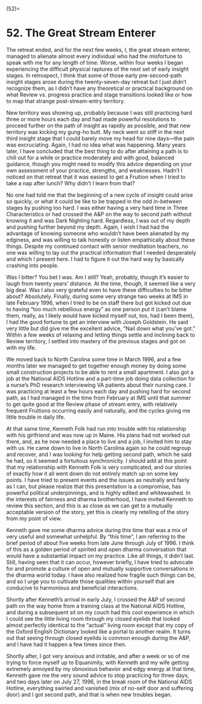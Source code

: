 

(52)=

# 52. The Great Stream Enterer



The retreat ended, and for the next few weeks, I, the great stream enterer, managed to alienate almost every individual who had the misfortune to speak with me for any length of time. Worse, within four weeks I began experiencing the difficult physical raptures of the next set of early insight stages. In retrospect, I think that some of those early pre-second-path insight stages arose during the twenty-seven-day retreat but I just didn’t recognize them, as I didn’t have any theoretical or practical background on what Review vs. progress practice and stage transitions looked like or how to map that strange post-stream-entry territory.

New territory was showing up, probably because I was still practicing hard three or more hours each day and had made powerful resolutions to proceed further on the path of insight as rapidly as possible, and that new territory was kicking my gung-ho butt. My neck went so stiff in the next third insight stage that I could barely move my head for nine days—the pain was excruciating. Again, I had no idea what was happening. Many years later, I have concluded that the best thing to do after attaining a path is to chill out for a while or practice moderately and with good, balanced guidance, though you might need to modify this advice depending on your own assessment of your practice, strengths, and weaknesses. Hadn’t I noticed on that retreat that it was easiest to get a Fruition when I tried to take a nap after lunch? Why didn’t I learn from that?

No one had told me that the beginning of a new cycle of insight could arise so quickly, or what it could be like to be trapped in the odd in-between stages by pushing too hard. I was either having a very hard time in Three Characteristics or had crossed the A&P on the way to second path without knowing it and was Dark Nighting hard. Regardless, I was out of my depth and pushing further beyond my depth. Again, I wish I had had the advantage of knowing someone who wouldn’t have been alienated by my edginess, and was willing to talk honestly or listen empathically about these things. Despite my continued contact with senior meditation teachers, no one was willing to lay out the practical information that I needed desperately and which I present here. I had to figure it out the hard way by basically crashing into people.

Was I bitter? You bet I was. Am I still? Yeah, probably, though it’s easier to laugh from twenty years’ distance. At the time, though, it seemed like a very big deal. Was I also very grateful even to have these difficulties to be bitter about? Absolutely. Finally, during some very strange two weeks at IMS in late February 1996, when I tried to be on staff there but got kicked out due to having “too much rebellious energy” as one person put it (can’t blame them, really, as I likely would have kicked myself out, too, had I been them), I had the good fortune to get an interview with Joseph Goldstein. He said very little but did give me the excellent advice, “Nail down what you’ve got.” Within a few weeks of relaxing and letting things settle and inclining back to Review territory, I settled into mastery of the previous stages and got on with my life.

We moved back to North Carolina some time in March 1996, and a few months later we managed to get together enough money by doing some small construction projects to be able to rent a small apartment. I also got a job at the National AIDS Hotline and a part-time job doing data collection for a nurse’s PhD research interviewing VA patients about their nursing care. I was practicing at least a few hours each day and pushing hard for second path, as I had managed in the time from February at IMS until that summer to get quite good at the Review phase of stream entry, with relatively frequent Fruitions occurring easily and naturally, and the cycles giving me little trouble in daily life.

At that same time, Kenneth Folk had run into trouble with his relationship with his girlfriend and was now up in Maine. His plans had not worked out there, and, as he now needed a place to live and a job, I invited him to stay with us. He came down to live in North Carolina again so he could regroup and recover, and I was looking for help getting second path, which he said he had, so it seemed a fortuitous synchronicity. I should add at this point that my relationship with Kenneth Folk is very complicated, and our stories of exactly how it all went down do not entirely match up on some key points. I have tried to present events and the issues as neutrally and fairly as I can, but please realize that this presentation is a compromise, has powerful political underpinnings, and is highly edited and whitewashed. In the interests of fairness and dharma brotherhood, I have invited Kenneth to review this section, and this is as close as we can get to a mutually acceptable version of the story, yet this is clearly my retelling of the story from my point of view.

Kenneth gave me some dharma advice during this time that was a mix of very useful and somewhat unhelpful. By “this time”, I am referring to the brief period of about five weeks from late June through July of 1996. I think of this as a golden period of spirited and open dharma conversation that would have a substantial impact on my practice. Like all things, it didn’t last. Still, having seen that it can occur, however briefly, I have tried to advocate for and promote a culture of open and mutually supportive conversations in the dharma world today. I have also realized how fragile such things can be, and so I urge you to cultivate those qualities within yourself that are conducive to harmonious and beneficial interactions.

Shortly after Kenneth’s arrival in early July, I crossed the A&P of second path on the way home from a training class at the National AIDS Hotline, and during a subsequent sit on my couch had this cool experience in which I could see the little living room through my closed eyelids that looked almost perfectly identical to the “actual” living room except that my copy of the Oxford English Dictionary looked like a portal to another realm. It turns out that seeing through closed eyelids is common enough during the A&P, and I have had it happen a few times since then.

Shortly after, I got very anxious and irritable, and after a week or so of me trying to force myself up to Equanimity, with Kenneth and my wife getting extremely annoyed by my obnoxious behavior and edgy energy at that time, Kenneth gave me the very sound advice to stop practicing for three days, and two days later on July 27, 1996, in the break room of the National AIDS Hotline, everything swirled and vanished (mix of no-self door and suffering door) and I got second path, and that is when new troubles began.